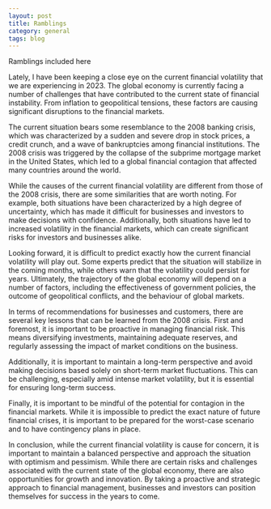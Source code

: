```yaml
---
layout: post
title: Ramblings
category: general
tags: blog
---
```


Ramblings included here

Lately, I have been keeping a close eye on the current financial volatility that we are experiencing in 2023. The global economy is currently facing a number of challenges that have contributed to the current state of financial instability. From inflation to geopolitical tensions, these factors are causing significant disruptions to the financial markets.

The current situation bears some resemblance to the 2008 banking crisis, which was characterized by a sudden and severe drop in stock prices, a credit crunch, and a wave of bankruptcies among financial institutions. The 2008 crisis was triggered by the collapse of the subprime mortgage market in the United States, which led to a global financial contagion that affected many countries around the world.

While the causes of the current financial volatility are different from those of the 2008 crisis, there are some similarities that are worth noting. For example, both situations have been characterized by a high degree of uncertainty, which has made it difficult for businesses and investors to make decisions with confidence. Additionally, both situations have led to increased volatility in the financial markets, which can create significant risks for investors and businesses alike.

Looking forward, it is difficult to predict exactly how the current financial volatility will play out. Some experts predict that the situation will stabilize in the coming months, while others warn that the volatility could persist for years. Ultimately, the trajectory of the global economy will depend on a number of factors, including the effectiveness of government policies, the outcome of geopolitical conflicts, and the behaviour of global markets.

In terms of recommendations for businesses and customers, there are several key lessons that can be learned from the 2008 crisis. First and foremost, it is important to be proactive in managing financial risk. This means diversifying investments, maintaining adequate reserves, and regularly assessing the impact of market conditions on the business.

Additionally, it is important to maintain a long-term perspective and avoid making decisions based solely on short-term market fluctuations. This can be challenging, especially amid intense market volatility, but it is essential for ensuring long-term success.

Finally, it is important to be mindful of the potential for contagion in the financial markets. While it is impossible to predict the exact nature of future financial crises, it is important to be prepared for the worst-case scenario and to have contingency plans in place.

In conclusion, while the current financial volatility is cause for concern, it is important to maintain a balanced perspective and approach the situation with optimism and pessimism. While there are certain risks and challenges associated with the current state of the global economy, there are also opportunities for growth and innovation. By taking a proactive and strategic approach to financial management, businesses and investors can position themselves for success in the years to come.



